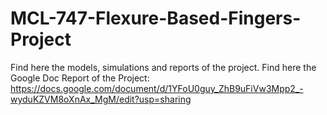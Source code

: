 # MCL-747-Flexure-Based-Fingers-Project
Find here the models, simulations and reports of the project. 
Find here the Google Doc Report of the Project: https://docs.google.com/document/d/1YFoU0guy_ZhB9uFiVw3Mpp2_-wyduKZVM8oXnAx_MgM/edit?usp=sharing
